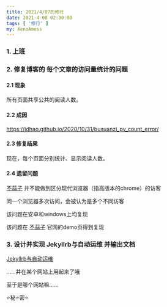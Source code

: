 ```yaml
---
title: 2021/4/07的修行
date: 2021-4-08 02:30:00
tags: [ '修行' ]
my: XenoAmess
---
```


### 1. 上班

### 2. 修复博客的 每个文章的访问量统计的问题

#### 2.1 现象

所有页面共享公共的阅读人数。

#### 2.2 成因

https://jdhao.github.io/2020/10/31/busuanzi_pv_count_error/

#### 2.3 修复结果

现在，每个页面分别统计、显示阅读人数。

#### 2.4 遗留问题

[不蒜子](http://busuanzi.ibruce.info/) 并不能做到区分现代浏览器（指高版本的chrome）的访客

同一个浏览器多次访问，会被认为是多个不同访客

该问题在安卓和windows上均复现

该问题在 [不蒜子](http://busuanzi.ibruce.info/) 官网的demo页得到复现

### 3. 设计并实现 Jekyllrb与自动运维 并输出文档

[Jekyllrb与自动运维](/2021/04/07/20210407Jekyllrb与自动运维/)

……并在某个网站上用起来了哦

至于是哪个网站嘛……

⭐秘⭐密⭐
